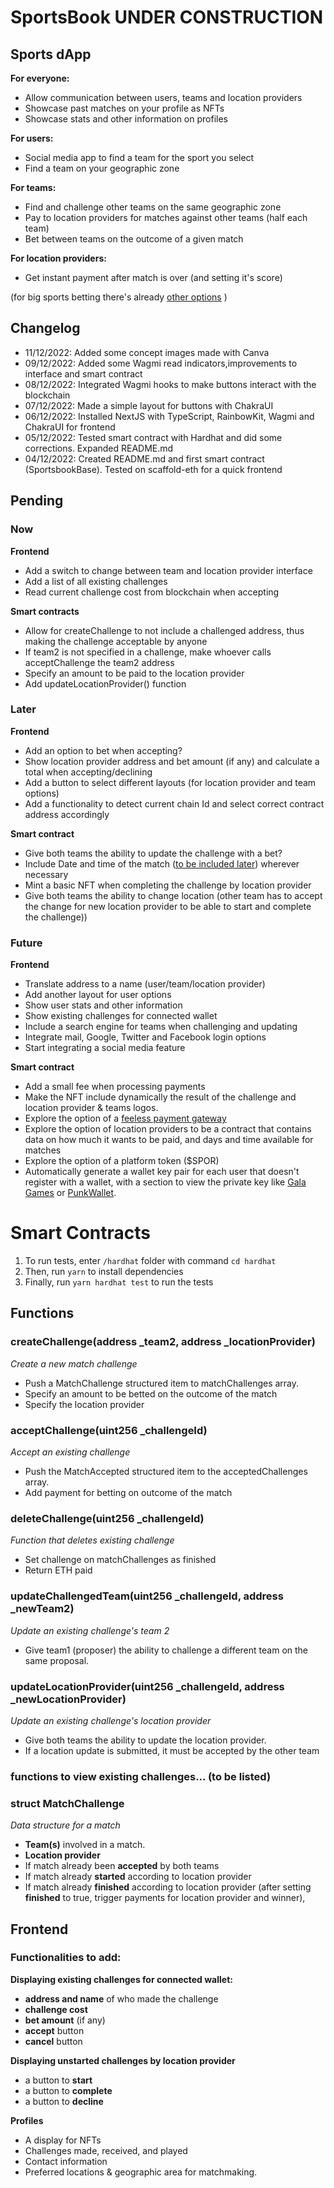 # SportsBook UNDER CONSTRUCTION

## Sports dApp

**For everyone:**

- Allow communication between users, teams and location providers
- Showcase past matches on your profile as NFTs
- Showcase stats and other information on profiles

**For users:**

- Social media app to find a team for the sport you select
- Find a team on your geographic zone

**For teams:**

- Find and challenge other teams on the same geographic zone
- Pay to location providers for matches against other teams (half each team)
- Bet between teams on the outcome of a given match

**For location providers:**

- Get instant payment after match is over (and setting it's score)

(for big sports betting there's already [other options](https://stake.com/) )

## Changelog

- 11/12/2022: Added some concept images made with Canva
- 09/12/2022: Added some Wagmi read indicators,improvements to interface and smart contract
- 08/12/2022: Integrated Wagmi hooks to make buttons interact with the blockchain
- 07/12/2022: Made a simple layout for buttons with ChakraUI
- 06/12/2022: Installed NextJS with TypeScript, RainbowKit, Wagmi and ChakraUI for frontend
- 05/12/2022: Tested smart contract with Hardhat and did some corrections. Expanded README.md
- 04/12/2022: Created README.md and first smart contract (SportsbookBase). Tested on scaffold-eth for a quick frontend

## Pending

### Now

**Frontend**

- Add a switch to change between team and location provider interface
- Add a list of all existing challenges
- Read current challenge cost from blockchain when accepting

**Smart contracts**

- Allow for createChallenge to not include a challenged address, thus making the challenge acceptable by anyone
- If team2 is not specified in a challenge, make whoever calls acceptChallenge the team2 address
- Specify an amount to be paid to the location provider
- Add updateLocationProvider() function

### Later

**Frontend**

- Add an option to bet when accepting?
- Show location provider address and bet amount (if any) and calculate a total when accepting/declining
- Add a button to select different layouts (for location provider and team options)
- Add a functionality to detect current chain Id and select correct contract address accordingly

**Smart contract**

- Give both teams the ability to update the challenge with a bet?
- Include Date and time of the match ([to be included later](https://soliditytips.com/articles/solidity-dates-time-operations/)) wherever necessary
- Mint a basic NFT when completing the challenge by location provider
- Give both teams the ability to change location (other team has to accept the change for new location provider to be able to start and complete the challenge))

### Future

**Frontend**

- Translate address to a name (user/team/location provider)
- Add another layout for user options
- Show user stats and other information
- Show existing challenges for connected wallet
- Include a search engine for teams when challenging and updating
- Integrate mail, Google, Twitter and Facebook login options
- Start integrating a social media feature

**Smart contract**

- Add a small fee when processing payments
- Make the NFT include dynamically the result of the challenge and location provider & teams logos.
- Explore the option of a [feeless payment gateway](https://github.com/lacrypta/gateway)
- Explore the option of location providers to be a contract that contains data on how much it wants to be paid, and days and time available for matches
- Explore the option of a platform token ($SPOR)
- Automatically generate a wallet key pair for each user that doesn't register with a wallet, with a section to view the private key like [Gala Games](https://app.gala.games/) or [PunkWallet](https://punkwallet.io/).

# Smart Contracts

1. To run tests, enter `/hardhat` folder with command `cd hardhat`
2. Then, run `yarn` to install dependencies
3. Finally, run `yarn hardhat test` to run the tests

## Functions

### createChallenge(address \_team2, address \_locationProvider)

_Create a new match challenge_

- Push a MatchChallenge structured item to matchChallenges array.
- Specify an amount to be betted on the outcome of the match
- Specify the location provider

### acceptChallenge(uint256 \_challengeId)

_Accept an existing challenge_

- Push the MatchAccepted structured item to the acceptedChallenges array.
- Add payment for betting on outcome of the match

### deleteChallenge(uint256 \_challengeId)

_Function that deletes existing challenge_

- Set challenge on matchChallenges as finished
- Return ETH paid

### updateChallengedTeam(uint256 \_challengeId, address \_newTeam2)

_Update an existing challenge's team 2_

- Give team1 (proposer) the ability to challenge a different team on the same proposal.

### updateLocationProvider(uint256 \_challengeId, address \_newLocationProvider)

_Update an existing challenge's location provider_

- Give both teams the ability to update the location provider.
- If a location update is submitted, it must be accepted by the other team

### functions to view existing challenges... (to be listed)

### struct MatchChallenge

_Data structure for a match_

- **Team(s)** involved in a match.
- **Location provider**
- If match already been **accepted** by both teams
- If match already **started** according to location provider
- If match already **finished** according to location provider
  (after setting **finished** to true, trigger payments for location provider and winner),

## Frontend

### Functionalities to add:

**Displaying existing challenges for connected wallet:**

- **address and name** of who made the challenge
- **challenge cost**
- **bet amount** (if any)
- **accept** button
- **cancel** button

**Displaying unstarted challenges by location provider**

- a button to **start**
- a button to **complete**
- a button to **decline**

**Profiles**

- A display for NFTs
- Challenges made, received, and played
- Contact information
- Preferred locations & geographic area for matchmaking.
